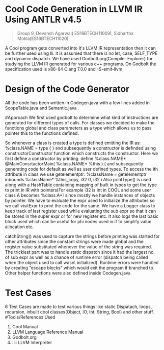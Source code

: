 # Cool Code Generation in LLVM IR Using ANTLR v4.5 
> Group 9, Devansh Agarwal( ES16BTECH11009), Sidhartha Mohla(ES16BTECH11020)

A Cool program gets converted into it's LLVM IR representation then it can be further used using lli.
It is assumed that there is no let, case, SELF_TYPE and dynamic dispatch.
We have used Godbolt.org(Compiler Explorer) for studying the LLVM IR generated for various c++ programs.
On Godbolt the specification used is x86-64 Clang 7.0.0 and -S-emit-llvm 
# Design of the Code Generator 
All the code has been written in Codegen.java with a few lines added in ScopeTable.java and Semantic.java .


#Approach
We first used godbolt to determine what kind of instructions are generated for different types of calls.
For classes we decided to make the functions global and class parameters as a type which allows us to pass pointer this to the functions defined.

So whenever a class is created a type is defined emitting the IR as:
%class.NAME = type { <ArgTypesList> }
	and subsequently a constructor is definded using constructorConstructor function which constructs the constructor.
Here we first define a constructor by printing:
	define %class.NAME* @MainConsrtuctorMain( %class.NAME* %this ) {
and subsequently generating code for default as well as user defined types.
To access the ith attribute in class we use getelementptr:
	%className = getelementptr inbounds %className* %this_copy, i32 0, i32 i 
Also printType() is used along with a HashTable containing mapping of built in types to get the type to print in IR with pointers(For example i32 is Int in COOL and some user class A becomes %class.A\*) since mostly we handle instances of objects by pointer.
We have to evaluate the expr used to initialize the attributes so we call visitExpr to print the code for the same.
We have a Logger class to keep track of last register used while evaluating the sub expr so that it can be stored in the super expr or for new register etc. It also logs the last basic block used which can be useful for phi nodes used in if to simplify value allocation etc.

catchString() was used to capture the strings before printing was started for other attributes since the constant strings were made global and the register value substituted whenever the value of the string was required.
The trickiest part was to handle static dispatch since it had the largest no. of sub expr as well as a chance of runtime error (dispatch being called when the object used to call wasnt initialized). Runtime errors were handled by creating "escape blocks" which would exit the program if branched to.
Other helper functions were also defined inside Codegen.java


# Test Cases
6 Test Cases are made to test various things like static Dispatach, loops, recursion, inbuilt cool classes(Object, IO, Int, String, Bool) and other stuff.
#Tools/References Used
1. Cool Manual
2. LLVM Language Reference Manual
3. Godbolt.org
4. lli: LLVM Interpreter
